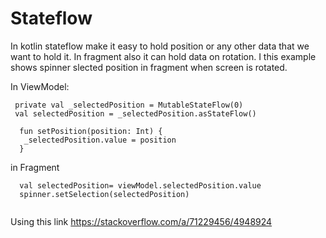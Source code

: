 # Stateflow

In kotlin stateflow make it easy to hold position or any other data that we want to hold it. In fragment also it can hold data on rotation. I this example shows spinner slected position in fragment when screen is rotated.

In ViewModel:

 ```
  private val _selectedPosition = MutableStateFlow(0)
  val selectedPosition = _selectedPosition.asStateFlow()

   fun setPosition(position: Int) {
    _selectedPosition.value = position
   }
```

in Fragment
```
  val selectedPosition= viewModel.selectedPosition.value
  spinner.setSelection(selectedPosition) 
	
```

Using this link https://stackoverflow.com/a/71229456/4948924
